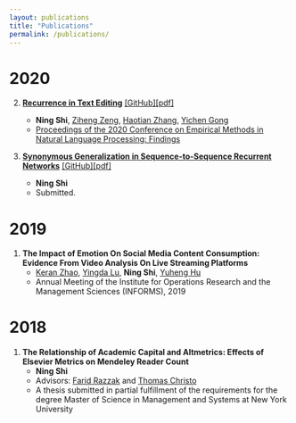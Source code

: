 ```yaml
---
layout: publications
title: "Publications"
permalink: /publications/
---
```

# 2020
2. [**Recurrence in Text Editing**](https://www.aclweb.org/anthology/2020.findings-emnlp.159) [[GitHub]](https://github.com/ShiningLab/Recurrent-Text-Editing)[[pdf]](https://www.aclweb.org/anthology/2020.findings-emnlp.159.pdf)
      * **Ning Shi**, [Ziheng Zeng](https://www.linkedin.com/in/ziheng-zeng-60532a179/), [Haotian Zhang](https://www.linkedin.com/in/haotian01/), [Yichen Gong](https://www.linkedin.com/in/yichengong1/)
      * [Proceedings of the 2020 Conference on Empirical Methods in Natural Language Processing: Findings](https://www.aclweb.org/anthology/volumes/2020.findings-emnlp/)

1. [**Synonymous Generalization in Sequence-to-Sequence Recurrent Networks**](https://arxiv.org/abs/2003.06658) [[GitHub]](https://github.com/MrShininnnnn/CECW)[[pdf]](https://arxiv.org/pdf/2003.06658.pdf)
      * **Ning Shi**
      * Submitted.

# 2019
1. **The Impact of Emotion On Social Media Content Consumption: Evidence From Video Analysis On Live Streaming Platforms**
      * [Keran Zhao](https://www.linkedin.com/in/keran-zhao-65a2a07b/), [Yingda Lu](https://www.linkedin.com/in/yingda-lu-b4749512/), **Ning Shi**, [Yuheng Hu](https://yuhenghu.com/) 
      * Annual Meeting of the Institute for Operations Research and the Management Sciences (INFORMS), 2019

# 2018
1. **The Relationship of Academic Capital and Altmetrics: Effects of Elsevier Metrics on Mendeley Reader Count**
      * **Ning Shi**
      * Advisors: [Farid Razzak](https://www.linkedin.com/in/farrazzak/) and [Thomas Christo](https://www.linkedin.com/in/thomas-christo-ph-d-3330922/)
      * A thesis submitted in partial fulfillment of the requirements for the degree Master of Science in Management and Systems at New York University
